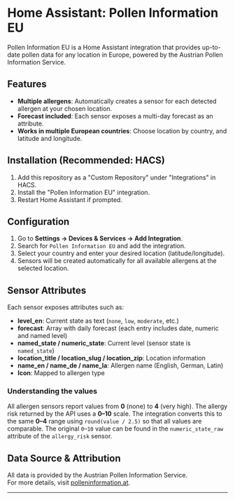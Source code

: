 # Home Assistant: Pollen Information EU

Pollen Information EU is a Home Assistant integration that provides up-to-date pollen data for any location in Europe, powered by the Austrian Pollen Information Service.

## Features

- **Multiple allergens**: Automatically creates a sensor for each detected allergen at your chosen location.
- **Forecast included**: Each sensor exposes a multi-day forecast as an attribute.
- **Works in multiple European countries**: Choose location by country, and latitude and longitude.

## Installation (Recommended: HACS)

1. Add this repository as a "Custom Repository" under "Integrations" in HACS.
2. Install the "Pollen Information EU" integration.
3. Restart Home Assistant if prompted.

## Configuration

1. Go to **Settings → Devices & Services → Add Integration**.
2. Search for `Pollen Information EU` and add the integration.
3. Select your country and enter your desired location (latitude/longitude).
4. Sensors will be created automatically for all available allergens at the selected location.

## Sensor Attributes

Each sensor exposes attributes such as:

- **level_en**: Current state as text (`none`, `low`, `moderate`, etc.)
- **forecast**: Array with daily forecast (each entry includes date, numeric and named level)
 - **named_state / numeric_state**: Current level (sensor state is `named_state`)
- **location_title / location_slug / location_zip**: Location information
- **name_en / name_de / name_la**: Allergen name (English, German, Latin)
- **Icon**: Mapped to allergen type

### Understanding the values

All allergen sensors report values from **0** (none) to **4** (very high).
The allergy risk returned by the API uses a **0–10** scale. The integration
converts this to the same **0–4** range using `round(value / 2.5)` so that
all values are comparable.
The original `0`–`10` value can be found in the `numeric_state_raw` attribute
of the `allergy_risk` sensor.

## Data Source & Attribution

All data is provided by the Austrian Pollen Information Service.  
For more details, visit [polleninformation.at](https://www.polleninformation.at/).

---

